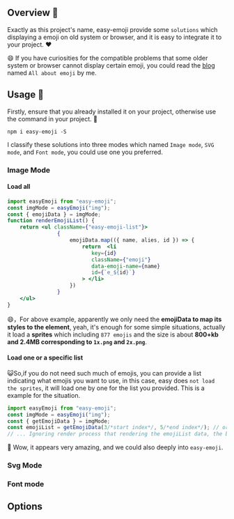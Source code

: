 
## Overview 📖

Exactly as this project's name, easy-emoji provide some `solutions` which displaying a emoji on old system or 
browser, and it is easy to integrate it to your project.  ❤️

😄 If you have curiosities for the compatible problems that some older system or browser cannot display certain emoji, you could read 
the [blog](https://tongdada.github.io/2020/04/01/all-about-emoji/) named `All about emoji` by me.

## Usage 🔧

Firstly, ensure that you already installed it on your project, otherwise use the command in your project. 💪

`npm i easy-emoji -S`

I classify these solutions into three modes which named `Image mode`, `SVG mode`, and `Font mode`, 
you could use one you preferred.

### Image Mode

#### Load all
```jsx harmony
import easyEmoji from "easy-emoji";
const imgMode = easyEmoji("img");
const { emojiData } = imgMode;
function renderEmojiList() {
	return <ul className={"easy-emoji-list"}>
                {
               	    emojiData.map(({ name, alies, id }) => {
               	    	return  <li
                           key={id}
                           className={"emoji"}
                           data-emoji-name={name}
                           id={`e_${id}`}
                        > </li>
               	    })
               	}
    </ul>
}
```

😄，For above example, apparently we only need the **emojiData to map its styles to the element**, yeah, it's enough for some 
simple situations, actually it load a **sprites** which including `877 emojis` and the size is about **800+kb and 2.4MB
corresponding to `1x.png` and `2x.png`**.

#### Load one or a specific list

😺So,if you do not need such much of emojis, you can provide a list indicating what emojis you want to use, in this case, 
easy does `not load the sprites`, it will load one by one for the list you provided. This is a example for the 
situation. 

```jsx harmony
import easyEmoji from "easy-emoji";
const imgMode = easyEmoji("img");
const { getEmojiData } = imgMode;
const emojiList = getEmojiData(3/*start index*/, 5/*end index*/); // or getEmojiData([3,4,5]);
// ... Ignoring render process that rendering the emojiList data, the behavior as same as above example.
```

🚀 Wow, it appears very amazing, and we could also deeply into `easy-emoji`.

### Svg Mode

### Font mode

## Options
